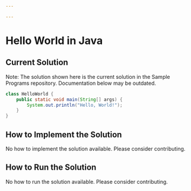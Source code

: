 ```yaml
---

---
```


# Hello World in Java

## Current Solution

Note: The solution shown here is the current solution in the Sample Programs repository. Documentation below may be outdated.

```Java
class HelloWorld {
    public static void main(String[] args) {
        System.out.println("Hello, World!"); 
    }
}
```

## How to Implement the Solution

No how to implement the solution available. Please consider contributing.

## How to Run the Solution

No how to run the solution available. Please consider contributing.